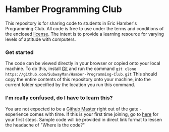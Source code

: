 # Hamber Programming Club

This repository is for sharing code to students in Eric Hamber's Programming Club. All code is free to use under the terms and conditions of the enclosed [license](https://github.com/SubwayMan/Hamber-Programming-Club/blob/main/LICENSE). The intent is to provide a learning resource for varying levels of aptitude with computers.

### Get started
The code can be viewed directly in your browser or copied onto your local machine. To do this, install [Git](https://git-scm.com/book/en/v2/Getting-Started-Installing-Git) and run the command 
```git clone https://github.com/SubwayMan/Hamber-Programming-Club.git```
This should copy the entire contents of this repository onto your machine, into the current folder specified by the location you run this command.

### I'm really confused, do I have to learn this?
You are not expected to be a [Github Master](https://twitter.com/henryhoffman/status/694184106440200192) right out of the gate - experience comes with time. If this is your first time joining, go to [here](https://github.com/SubwayMan/Hamber-Programming-Club/blob/main/info/howtojoin.md) for your first steps. Sample code will be provided in direct link format to lessen the headache of "Where is the code?"

